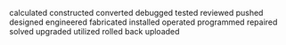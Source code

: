 calculated
constructed
converted
debugged
tested
reviewed
pushed
designed
engineered
fabricated
installed
operated
programmed
repaired
solved
upgraded
utilized
rolled back
uploaded

